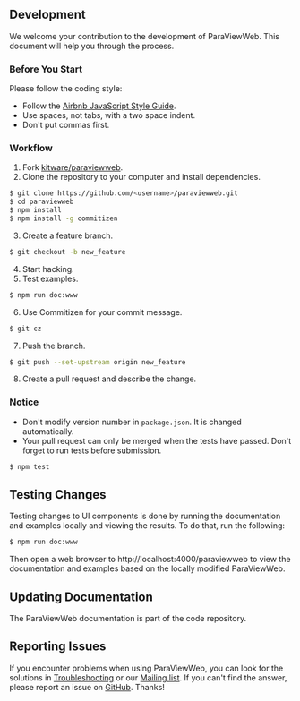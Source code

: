 ## Development

We welcome your contribution to the development of ParaViewWeb. This document will help you through the process.

### Before You Start

Please follow the coding style:

- Follow the [Airbnb JavaScript Style Guide](https://github.com/airbnb/javascript).
- Use spaces, not tabs, with a two space indent.
- Don't put commas first.

### Workflow

1. Fork [kitware/paraviewweb](https://github.com/kitware/paraviewweb).
2. Clone the repository to your computer and install dependencies.

```sh
$ git clone https://github.com/<username>/paraviewweb.git
$ cd paraviewweb
$ npm install
$ npm install -g commitizen
```

3. Create a feature branch.

```sh
$ git checkout -b new_feature
```

4. Start hacking.
5. Test examples.

```sh
$ npm run doc:www
```

6. Use Commitizen for your commit message.

```sh
$ git cz
```

7. Push the branch.

```sh
$ git push --set-upstream origin new_feature
```

8. Create a pull request and describe the change.

### Notice

- Don't modify version number in `package.json`. It is changed automatically.
- Your pull request can only be merged when the tests have passed. Don't forget to run tests before submission.

```sh
$ npm test
```

## Testing Changes

Testing changes to UI components is done by running the documentation and examples locally
and viewing the results. To do that, run the following:

```sh
$ npm run doc:www
```

Then open a web browser to http://localhost:4000/paraviewweb to view 
the documentation and examples based on the locally modified ParaViewWeb.

## Updating Documentation

The ParaViewWeb documentation is part of the code repository.

## Reporting Issues

If you encounter problems when using ParaViewWeb, you can look for the solutions in [Troubleshooting](troubleshooting.html) or our [Mailing list](http://www.paraview.org/mailman/listinfo/paraview). If you can't find the answer, please report an issue on [GitHub](https://github.com/kitware/paraviewweb/issues). Thanks!
